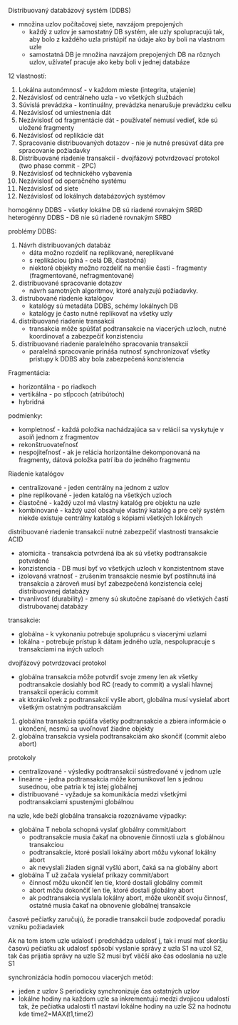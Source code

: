 Distribuovaný databázový systém (DDBS)
- množina uzlov počítačovej siete, navzájom prepojených
	- každý z uzlov je samostatný DB systém, ale uzly spolupracujú tak, aby bolo z každého uzla pristúpiť na údaje ako by boli na vlastnom uzle
	- samostatná DB je množina navzájom prepojených DB na rôznych uzlov, užívateľ pracuje ako keby boli v jednej databáze

12 vlastností:
1. Lokálna autonómnosť  - v každom mieste (integrita, utajenie)
2. Nezávislosť od centrálneho uzla  - vo všetkých službách
3. Súvislá prevádzka - kontinuálny, prevádzka nenarušuje prevádzku celku
4. Nezávislosť od umiestnenia dát 
5. Nezávislosť od fragmentácie dát - používateľ nemusí vedieť, kde sú uložené fragmenty
6. Nezávislosť od replikácie dát
7. Spracovanie distribuovaných dotazov - nie je nutné presúvať dáta pre spracovanie požiadavky
8. Distribuované riadenie transakcií - dvojfázový potvrdzovací protokol (two phase commit - 2PC)
9. Nezávislosť od technického vybavenia 
10. Nezávislosť od operačného systému
11. Nezávislosť od siete
12. Nezávislosť od lokálnych databázových systémov

homogénny DDBS - všetky lokálne DB sú riadené rovnakým SRBD
heterogénny DDBS - DB nie sú riadené rovnakým SRBD

problémy DDBS:
1. Návrh distribuovaných databáz
	- dáta možno rozdeliť na replikované, nereplikvané
	- s replikáciou (plná - celá DB, čiastočná)
	- niektoré objekty možno rozdeliť na menšie časti - fragmenty (fragmentované, nefragmentované)
2. distribuované spracovanie dotazov
	- návrh samotných algoritmov, ktoré analyzujú požiadavky.
3. distrubované riadenie katalógov
	- katalógy sú metadáta DDBS, schémy lokálnych DB
	- katalógy je často nutné replikovať na všetky uzly
4. distribuované riadenie transakcií
	- transakcia môže spúšťať podtransakcie na viacerých uzloch, nutné koordinovať a zabezpečiť konzistenciu
5. distribuované riadenie paralelného spracovania transakcií
	- paralelná spracovanie prináša nutnosť synchronizovať všetky prístupy k DDBS aby bola zabezpečená konzistencia

Fragmentácia:
- horizontálna - po riadkoch
- vertikálna - po stĺpcoch (atribútoch)
- hybridná

podmienky:
- kompletnosť - každá položka nachádzajúca sa v relácií sa vyskytuje v asoiň jednom z fragmentov
- rekonštruovateľnosť 
- nespojiteľnosť - ak je relácia horizontálne dekomponovaná na fragmenty, dátová položka patrí iba do jedného fragmentu

Riadenie katalógov
- centralizované - jeden centrálny na jednom z uzlov
- plne replikované - jeden katalóg na všetkých uzloch
- čiastočné - každý uzol má vlastný katalóg pre objektu na uzle
- kombinované - každý uzol obsahuje vlastný katalóg a pre celý systém niekde existuje centrálny katalóg s kópiami všetkých lokálnych

distribuované riadenie transakcií
nutné zabezpečiť vlastnosti transakcie ACID
- atomicita - transakcia potvrdená iba ak sú všetky podtransakcie potvrdené
- konzistencia - DB musí byť vo všetkých uzloch v konzistentnom stave
- izolovaná vratnosť - zrušením transakcie nesmie byť postihnutá iná transakcia a zároveň musí byť zabezpečená konzistencia celej distribuovanej databázy
- trvanlivosť (durability) - zmeny sú skutočne zapísané do všetkých častí distrubovanej databázy

transakcie:
- globálna - k vykonaniu potrebuje spoluprácu s viacerými uzlami
- lokálna - potrebuje prístup k dátam jedného uzla, nespolupracuje s transakciami na iných uzloch

dvojfázový potvrdzovací protokol
- globálna transakcia môže potvrdiť svoje zmeny len ak všetky podtransakcie dosiahly bod RC (ready to commit) a vyslali hlavnej transakcií operáciu commit
- ak ktorákoľvek z podtransakcií vyšle abort, globálna musí vysielať abort všetkým ostatným podtransakciám
1. globálna transakcia spúšťa všetky podtransakcie a zbiera informácie o ukončení, nesmú sa uvoľnovať žiadne objekty
2. globálna transakcia vysiela podtransakciám ako skončiť (commit alebo abort)

protokoly
- centralizované - výsledky podtransakcií sústreďované v jednom uzle
- lineárne - jedna podtransakcia môže komunikovať len s jednou susednou, obe patria k tej istej globálnej
- distribuované - vyžaduje sa komunikácia medzi všetkými podtransakciami spustenými globálnou

na uzle, kde beží globálna transakcia rozoznávame výpadky:
- globálna T nebola schopná vyslať globálny commit/abort
	- podtransakcie musia čakať na obnovenie činnosti uzla s globálnou transakciou
	- podtransakcie, ktoré poslali lokálny abort môžu vykonať lokálny abort
	- ak nevyslali žiaden signál vyšlú abort, čaká sa na globálny abort
- globálna T už začala vysielať príkazy commit/abort
	- činnosť môžu ukončiť len tie, ktoré dostali globálny commit
	- abort môžu dokončiť len tie, ktoré dostali globálny abort
	- ak podtransakcia vyslala lokálny abort, môže ukončiť svoju činnosť, ostatné musia čakať na obnovenie globálnej transakcie

časové pečiatky zaručujú, že poradie transakcií bude zodpovedať poradiu vzniku požiadaviek

Ak na tom istom uzle udalosť i predchádza udalosť j, tak i musí mať skoršiu časovú pečiatku
ak udalosť spôsobí vyslanie správy z uzla S1 na uzol S2, tak čas prijatia správy na uzle S2 musí byť väčší ako čas odoslania na uzle S1

synchronizácia hodín pomocou viacerých metód:
- jeden z uzlov S periodicky synchronizuje čas ostatných uzlov
- lokálne hodiny na každom uzle sa inkrementujú medzi dvojicou udalostí tak, že pečiatka udalosti t1 nastaví lokálne hodiny na uzle S2 na hodnotu kde time2=MAX(t1,time2)